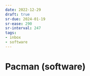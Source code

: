 ```yaml
---
date: 2022-12-29
draft: true
sr-due: 2024-01-19
sr-ease: 290
sr-interval: 247
tags:
- inbox
- software
---
```


# Pacman (software)